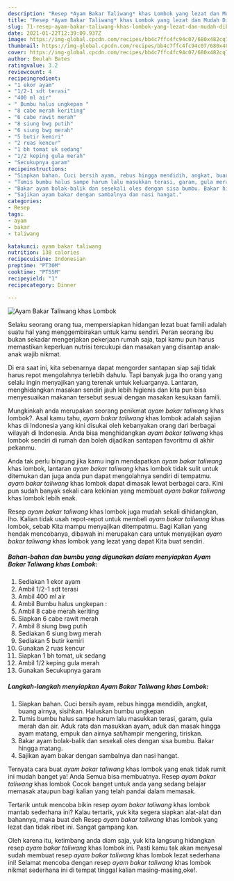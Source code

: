 ```yaml
---
description: "Resep *Ayam Bakar Taliwang* khas Lombok yang lezat dan Mudah Dibuat"
title: "Resep *Ayam Bakar Taliwang* khas Lombok yang lezat dan Mudah Dibuat"
slug: 71-resep-ayam-bakar-taliwang-khas-lombok-yang-lezat-dan-mudah-dibuat
date: 2021-01-22T12:39:09.937Z
image: https://img-global.cpcdn.com/recipes/bb4c7ffc4fc94c07/680x482cq70/ayam-bakar-taliwang-khas-lombok-foto-resep-utama.jpg
thumbnail: https://img-global.cpcdn.com/recipes/bb4c7ffc4fc94c07/680x482cq70/ayam-bakar-taliwang-khas-lombok-foto-resep-utama.jpg
cover: https://img-global.cpcdn.com/recipes/bb4c7ffc4fc94c07/680x482cq70/ayam-bakar-taliwang-khas-lombok-foto-resep-utama.jpg
author: Beulah Bates
ratingvalue: 3.2
reviewcount: 4
recipeingredient:
- "1 ekor ayam"
- "1/2-1 sdt terasi"
- "400 ml air"
- " Bumbu halus ungkepan "
- "8 cabe merah keriting"
- "6 cabe rawit merah"
- "8 siung bwg putih"
- "6 siung bwg merah"
- "5 butir kemiri"
- "2 ruas kencur"
- "1 bh tomat uk sedang"
- "1/2 keping gula merah"
- "Secukupnya garam"
recipeinstructions:
- "Siapkan bahan. Cuci bersih ayam, rebus hingga mendidih, angkat, buang airnya, sisihkan. Haluskan bumbu ungkepan"
- "Tumis bumbu halus sampe harum lalu masukkan terasi, garam, gula merah dan air. Aduk rata dan masukkan ayam, aduk dan masak hingga ayam matang, empuk dan airnya sat/hampir mengering, tiriskan."
- "Bakar ayam bolak-balik dan sesekali oles dengan sisa bumbu. Bakar hingga matang."
- "Sajikan ayam bakar dengan sambalnya dan nasi hangat."
categories:
- Resep
tags:
- ayam
- bakar
- taliwang

katakunci: ayam bakar taliwang 
nutrition: 138 calories
recipecuisine: Indonesian
preptime: "PT30M"
cooktime: "PT55M"
recipeyield: "1"
recipecategory: Dinner

---
```



![*Ayam Bakar Taliwang* khas Lombok](https://img-global.cpcdn.com/recipes/bb4c7ffc4fc94c07/680x482cq70/ayam-bakar-taliwang-khas-lombok-foto-resep-utama.jpg)

Selaku seorang orang tua, mempersiapkan hidangan lezat buat famili adalah suatu hal yang menggembirakan untuk kamu sendiri. Peran seorang ibu bukan sekadar mengerjakan pekerjaan rumah saja, tapi kamu pun harus memastikan keperluan nutrisi tercukupi dan masakan yang disantap anak-anak wajib nikmat.

Di era  saat ini, kita sebenarnya dapat mengorder santapan siap saji tidak harus repot mengolahnya terlebih dahulu. Tapi banyak juga lho orang yang selalu ingin menyajikan yang terenak untuk keluarganya. Lantaran, menghidangkan masakan sendiri jauh lebih higienis dan kita pun bisa menyesuaikan makanan tersebut sesuai dengan masakan kesukaan famili. 



Mungkinkah anda merupakan seorang penikmat *ayam bakar taliwang* khas lombok?. Asal kamu tahu, *ayam bakar taliwang* khas lombok adalah sajian khas di Indonesia yang kini disukai oleh kebanyakan orang dari berbagai wilayah di Indonesia. Anda bisa menghidangkan *ayam bakar taliwang* khas lombok sendiri di rumah dan boleh dijadikan santapan favoritmu di akhir pekanmu.

Anda tak perlu bingung jika kamu ingin mendapatkan *ayam bakar taliwang* khas lombok, lantaran *ayam bakar taliwang* khas lombok tidak sulit untuk ditemukan dan juga anda pun dapat mengolahnya sendiri di tempatmu. *ayam bakar taliwang* khas lombok dapat dimasak lewat berbagai cara. Kini pun sudah banyak sekali cara kekinian yang membuat *ayam bakar taliwang* khas lombok lebih enak.

Resep *ayam bakar taliwang* khas lombok juga mudah sekali dihidangkan, lho. Kalian tidak usah repot-repot untuk membeli *ayam bakar taliwang* khas lombok, sebab Kita mampu menyajikan ditempatmu. Bagi Kalian yang hendak mencobanya, dibawah ini merupakan cara untuk menyajikan *ayam bakar taliwang* khas lombok yang lezat yang dapat Kita buat sendiri.

<!--inarticleads1-->

##### Bahan-bahan dan bumbu yang digunakan dalam menyiapkan *Ayam Bakar Taliwang* khas Lombok:

1. Sediakan 1 ekor ayam
1. Ambil 1/2-1 sdt terasi
1. Ambil 400 ml air
1. Ambil  Bumbu halus ungkepan :
1. Ambil 8 cabe merah keriting
1. Siapkan 6 cabe rawit merah
1. Ambil 8 siung bwg putih
1. Sediakan 6 siung bwg merah
1. Sediakan 5 butir kemiri
1. Gunakan 2 ruas kencur
1. Siapkan 1 bh tomat, uk sedang
1. Ambil 1/2 keping gula merah
1. Gunakan Secukupnya garam




<!--inarticleads2-->

##### Langkah-langkah menyiapkan *Ayam Bakar Taliwang* khas Lombok:

1. Siapkan bahan. Cuci bersih ayam, rebus hingga mendidih, angkat, buang airnya, sisihkan. Haluskan bumbu ungkepan
1. Tumis bumbu halus sampe harum lalu masukkan terasi, garam, gula merah dan air. Aduk rata dan masukkan ayam, aduk dan masak hingga ayam matang, empuk dan airnya sat/hampir mengering, tiriskan.
1. Bakar ayam bolak-balik dan sesekali oles dengan sisa bumbu. Bakar hingga matang.
1. Sajikan ayam bakar dengan sambalnya dan nasi hangat.




Ternyata cara buat *ayam bakar taliwang* khas lombok yang enak tidak rumit ini mudah banget ya! Anda Semua bisa membuatnya. Resep *ayam bakar taliwang* khas lombok Cocok banget untuk anda yang sedang belajar memasak ataupun bagi kalian yang telah pandai dalam memasak.

Tertarik untuk mencoba bikin resep *ayam bakar taliwang* khas lombok mantab sederhana ini? Kalau tertarik, yuk kita segera siapkan alat-alat dan bahannya, maka buat deh Resep *ayam bakar taliwang* khas lombok yang lezat dan tidak ribet ini. Sangat gampang kan. 

Oleh karena itu, ketimbang anda diam saja, yuk kita langsung hidangkan resep *ayam bakar taliwang* khas lombok ini. Pasti kamu tak akan menyesal sudah membuat resep *ayam bakar taliwang* khas lombok lezat sederhana ini! Selamat mencoba dengan resep *ayam bakar taliwang* khas lombok nikmat sederhana ini di tempat tinggal kalian masing-masing,oke!.

